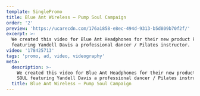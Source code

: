 ```yaml
---
template: SinglePromo
title: Blue Ant Wireless – Pump Soul Campaign
order: '2'
preview: 'https://ucarecdn.com/176a1858-e8ec-494d-9313-b5d809b70f2f/'
excerpt: >-
  We created this video for Blue Ant Headphones for their new product PUMP SOUL
  featuring Yandell Davis a professional dancer / Pilates instructor.
video: '178425713'
tags: 'promo, ad, video, videography'
meta:
  description: >-
    We created this video for Blue Ant Headphones for their new product PUMP
    SOUL featuring Yandell Davis a professional dancer / Pilates instructor.
  title: Blue Ant Wireless – Pump Soul Campaign
---
```


